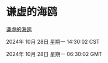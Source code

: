 # 谦虚的海鸥
[谦虚的海鸥](http://219.139.197.74:56308/qxdho/course/base/hotlink/index.php)

2024年 10月 28日 星期一 14:30:02 CST

2024年 10月 28日 星期一 06:30:02 GMT
